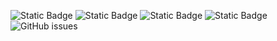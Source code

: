 ![Static Badge](https://img.shields.io/badge/blacklists-60-000000) ![Static Badge](https://img.shields.io/badge/blacklisted-3115490-cc0000) ![Static Badge](https://img.shields.io/badge/whitelisted-2244-00CC00) ![Static Badge](https://img.shields.io/badge/streaming_blacklist-28107-000000) ![GitHub issues](https://img.shields.io/github/issues/fabriziosalmi/blacklists)
